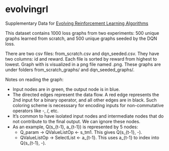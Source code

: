 # evolvingrl
Supplementary Data for [Evolving Reinforcement Learning Algorithms ](https://arxiv.org/abs/2101.03958)

This dataset contains 1000 loss graphs from two experiments: 500 unique graphs
learned from scratch, and 500 unique graphs seeded by the DQN loss.

There are two csv files: from_scratch.csv and dqn_seeded.csv. They have two
columns: id and reward. Each file is sorted by reward from highest to lowest.
Graph with <id> is visualized in a png file named <id>.png. These graphs are
under folders from_scratch_graphs/ and dqn_seeded_graphs/.

Notes on reading the graph:
- Input nodes are in green, the output node is in blue.
- The directed edges represent the data flow. A red edge represents the 2nd
  input for a binary operator, and all other edges are in black. Such coloring
  scheme is necesssary for encoding inputs for non-commutative operators like
  -, /, etc.
- It’s common to have isolated input nodes and intermediate nodes that do not
  contribute to the final output. We can ignore these nodes.
- As an example, Q(s_{t-1}, a_{t-1}) is represented by 5 nodes:
  * Q_param → QValueListOp ← s_tm1. This gives Q(s_{t-1}, -).
  * QValueListOp → SelectList ← a_{t-1}. This uses a_{t-1} to index into
    Q(s_{t-1}, -).
